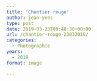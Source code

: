 ```yaml
---
title: 'Chantier rouge'
author: jean-yves
type: post
date: 2019-03-23T09:48:38+00:00
url: /chantier-rouge-23032019/
categories:
  - Photographie
years:
  - 2019
format: image

---
```


